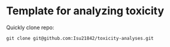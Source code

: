 # Template for analyzing toxicity

Quickly clone repo:

```
git clone git@github.com:Isu21842/toxicity-analyses.git
```
